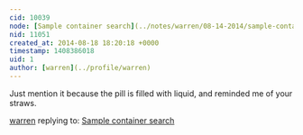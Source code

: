 ```yaml
---
cid: 10039
node: [Sample container search](../notes/warren/08-14-2014/sample-container-search)
nid: 11051
created_at: 2014-08-18 18:20:18 +0000
timestamp: 1408386018
uid: 1
author: [warren](../profile/warren)
---
```


Just mention it because the pill is filled with liquid, and reminded me of your straws. 

[warren](../profile/warren) replying to: [Sample container search](../notes/warren/08-14-2014/sample-container-search)

